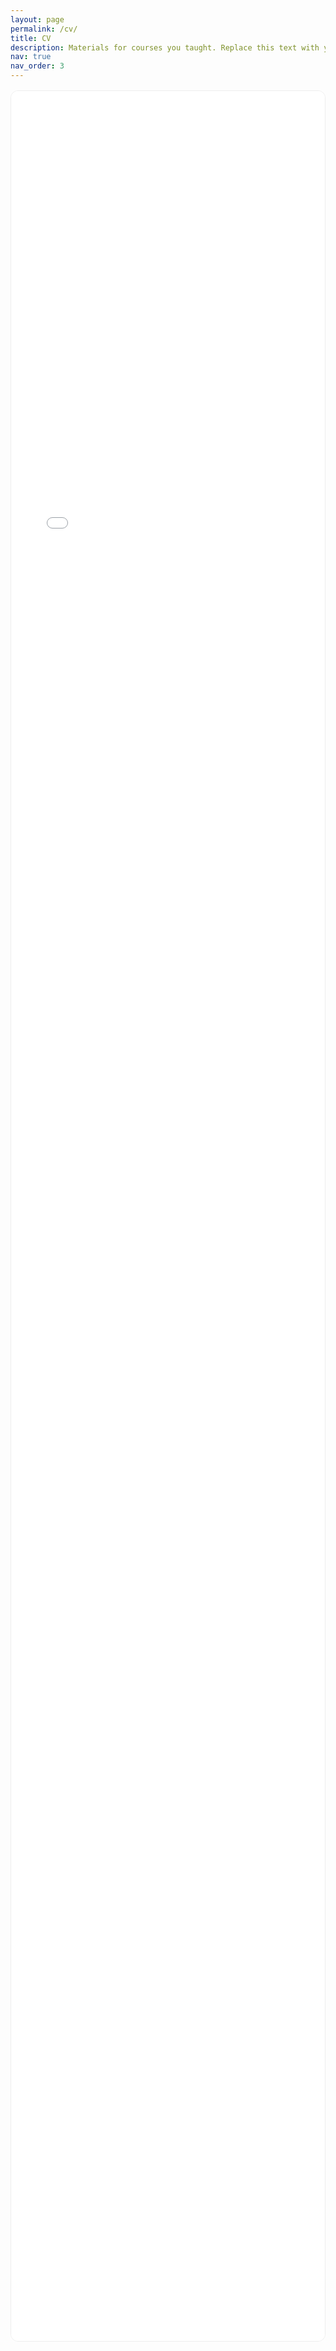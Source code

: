 ```yaml
---
layout: page
permalink: /cv/
title: CV
description: Materials for courses you taught. Replace this text with your description.
nav: true
nav_order: 3
---
```


<div style="height:90vh; border:1px solid #eee; border-radius:12px; overflow:hidden; margin-top:1rem;">
  <iframe
    src="/assets/pdf/DinethCV.pdf#toolbar=1&view=FitH"
    title="Dineth CV"
    width="100%"
    height="100%"
    style="border:0;">
  </iframe>
</div>

